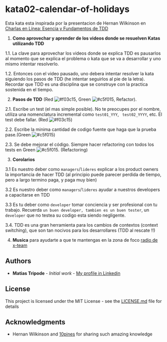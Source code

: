 # kata02-calendar-of-holidays
Esta kata esta inspirada por la presentacion de Hernan Wilkinson en [Charlas en Línea: Esencia y Fundamentos de TDD](https://www.youtube.com/watch?v=4t0ZxUXnwN4)

1. **Como aprovechar y aprender de los videos donde se resuelven Katas utilizando TDD**

1.1. La clave para aprovechar los videos donde se explica TDD es pausarlos al momento que se explica el problema o kata que se va a desarrollar y uno mismo intentar resolverlo.

1.2. Entonces con el video pausado, uno debera intentar resolver la kata siguiendo los pasos de TDD (he intentar seguirlos al pie de la letra). Recordar que TDD es una disciplina que se construye con la practica sostenida en el tiempo.

2. **Pasos de TDD** (Red ![#f03c15](https://placehold.it/15/f03c15/000000?text=+), Green ![#c5f015](https://placehold.it/15/c5f015/000000?text=+), Refactor).

2.1. Escribe un test (el mas simple posible). No te preocupes por el nombre, utiliza una nomenclatura incremental como ```test01_YYY```, ``` test02_YYYY```, etc. El test debe fallar. (Red ![#f03c15](https://placehold.it/15/f03c15/000000?text=+))

2.2. Escribe la minima cantidad de codigo fuente que haga que la prueba pase.(Green ![#c5f015](https://placehold.it/15/c5f015/000000?text=+))

2.3. Se debe mejorar el código. Siempre hacer refactoring con todos los tests en Green ![#c5f015](https://placehold.it/15/c5f015/000000?text=+). (Refactoring)

3. **Corolarios**

3.1 Es nuestro deber como `managers`/`lideres` explicar a los product owners la importancia de hacer TDD (al principio puede parecer perdida de tiempo, pero a largo termino paga, y paga muy bien)

3.2 Es nuestro deber como `managers`/`lideres` ayudar a nuestros developers a capacitarse en TDD

3.3 Es tu deber como `developer` tomar conciencia y ser profesional con tu trabajo. Recuerda `un buen developer, tambien es un buen tester`, un `developer` que no testea su codigo esta siendo negligente.

3.4. TDD es una gran herramienta para los cambios de contextos (context switching), que son tan nocivos para los desarrollares (TDD al rescate !!)

4. **Musica** para ayudarte a que te mantengas en la zona de foco [radio de x-team](https://radio.x-team.com/)


## Authors

* **Matias Tripode** - *Initial work* - [My profile in Linkedin](https://www.linkedin.com/in/matiastripode/)


## License

This project is licensed under the MIT License - see the [LICENSE.md](LICENSE.md) file for details

## Acknowledgments

* Hernan Wilkinson and [10pines](https://university.10pines.com/webinars_and_videos) for sharing such amazing knowledge
